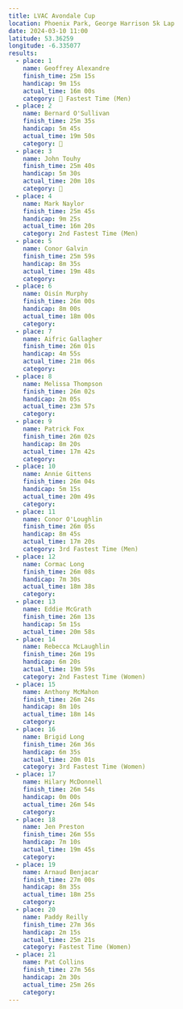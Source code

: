 ```yaml
---
title: LVAC Avondale Cup
location: Phoenix Park, George Harrison 5k Lap
date: 2024-03-10 11:00
latitude: 53.36259
longitude: -6.335077
results:
  - place: 1
    name: Geoffrey Alexandre
    finish_time: 25m 15s
    handicap: 9m 15s
    actual_time: 16m 00s
    category: 🥇 Fastest Time (Men)
  - place: 2
    name: Bernard O'Sullivan
    finish_time: 25m 35s
    handicap: 5m 45s
    actual_time: 19m 50s
    category: 🥈
  - place: 3
    name: John Touhy
    finish_time: 25m 40s
    handicap: 5m 30s
    actual_time: 20m 10s
    category: 🥉
  - place: 4
    name: Mark Naylor
    finish_time: 25m 45s
    handicap: 9m 25s
    actual_time: 16m 20s
    category: 2nd Fastest Time (Men)
  - place: 5
    name: Conor Galvin
    finish_time: 25m 59s
    handicap: 8m 35s
    actual_time: 19m 48s
    category:
  - place: 6
    name: Oisín Murphy
    finish_time: 26m 00s
    handicap: 8m 00s
    actual_time: 18m 00s
    category:
  - place: 7
    name: Aifric Gallagher
    finish_time: 26m 01s
    handicap: 4m 55s
    actual_time: 21m 06s
    category:
  - place: 8
    name: Melissa Thompson
    finish_time: 26m 02s
    handicap: 2m 05s
    actual_time: 23m 57s
    category:
  - place: 9
    name: Patrick Fox
    finish_time: 26m 02s
    handicap: 8m 20s
    actual_time: 17m 42s
    category:
  - place: 10
    name: Annie Gittens
    finish_time: 26m 04s
    handicap: 5m 15s
    actual_time: 20m 49s
    category:
  - place: 11
    name: Conor O'Loughlin
    finish_time: 26m 05s
    handicap: 8m 45s
    actual_time: 17m 20s
    category: 3rd Fastest Time (Men)
  - place: 12
    name: Cormac Long 
    finish_time: 26m 08s
    handicap: 7m 30s
    actual_time: 18m 38s
    category:
  - place: 13
    name: Eddie McGrath
    finish_time: 26m 13s
    handicap: 5m 15s
    actual_time: 20m 58s
  - place: 14
    name: Rebecca McLaughlin
    finish_time: 26m 19s
    handicap: 6m 20s
    actual_time: 19m 59s
    category: 2nd Fastest Time (Women)
  - place: 15
    name: Anthony McMahon
    finish_time: 26m 24s
    handicap: 8m 10s
    actual_time: 18m 14s
    category:
  - place: 16
    name: Brigid Long 
    finish_time: 26m 36s
    handicap: 6m 35s
    actual_time: 20m 01s
    category: 3rd Fastest Time (Women)
  - place: 17
    name: Hilary McDonnell
    finish_time: 26m 54s
    handicap: 0m 00s
    actual_time: 26m 54s
    category:
  - place: 18
    name: Jen Preston
    finish_time: 26m 55s
    handicap: 7m 10s
    actual_time: 19m 45s
    category:
  - place: 19
    name: Arnaud Benjacar
    finish_time: 27m 00s
    handicap: 8m 35s
    actual_time: 18m 25s
    category:
  - place: 20
    name: Paddy Reilly
    finish_time: 27m 36s
    handicap: 2m 15s
    actual_time: 25m 21s
    category: Fastest Time (Women)
  - place: 21
    name: Pat Collins
    finish_time: 27m 56s
    handicap: 2m 30s
    actual_time: 25m 26s
    category:
---
```

